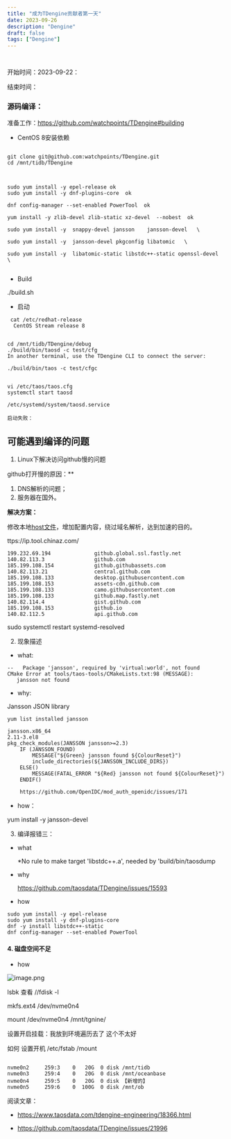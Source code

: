 ```yaml
---
title: "成为TDengine贡献者第一天"
date: 2023-09-26
description: "Dengine"
draft: false
tags: ["Dengine"]
---
```




~~~~


~~~~



开始时间：2023-09-22：

结束时间：





### 源码编译：

准备工作：https://github.com/watchpoints/TDengine#building

- CentOS 8安装依赖

~~~

git clone git@github.com:watchpoints/TDengine.git
cd /mnt/tidb/TDengine



sudo yum install -y epel-release ok
sudo yum install -y dnf-plugins-core  ok

dnf config-manager --set-enabled PowerTool  ok

yum install -y zlib-devel zlib-static xz-devel  --nobest  ok
 
sudo yum install -y  snappy-devel jansson    jansson-devel   \

sudo yum install -y  jansson-devel pkgconfig libatomic   \

sudo yum install -y  libatomic-static libstdc++-static openssl-devel   \


~~~

- Build 

./build.sh



- 启动

~~~
 cat /etc/redhat-release
  CentOS Stream release 8


cd /mnt/tidb/TDengine/debug
./build/bin/taosd -c test/cfg
In another terminal, use the TDengine CLI to connect the server:

./build/bin/taos -c test/cfgc


vi /etc/taos/taos.cfg
systemctl start taosd

/etc/systemd/system/taosd.service

启动失败：

~~~







## 可能遇到编译的问题

1. Linux下解决访问github慢的问题



github打开慢的原因：**

1. DNS解析的问题；
2. 服务器在国外。

**解决方案：**

修改本地[host文件](https://so.csdn.net/so/search?q=host文件&spm=1001.2101.3001.7020)，增加配置内容，绕过域名解析，达到加速的目的。

ttps://ip.tool.chinaz.com/

~~~
199.232.69.194              github.global.ssl.fastly.net
140.82.113.3                github.com
185.199.108.154             github.githubassets.com
140.82.113.21               central.github.com
185.199.108.133             desktop.githubusercontent.com
185.199.108.153             assets-cdn.github.com
185.199.108.133             camo.githubusercontent.com
185.199.108.133             github.map.fastly.net
140.82.114.4                gist.github.com
185.199.108.153             github.io
140.82.112.5                api.github.com 

~~~

sudo systemctl restart systemd-resolved





2. 现象描述

- what:

~~~
--   Package 'jansson', required by 'virtual:world', not found
CMake Error at tools/taos-tools/CMakeLists.txt:98 (MESSAGE):
   jansson not found
~~~



- why:



Jansson JSON library


    yum list installed jansson
    
    jansson.x86_64                                                        2.11-3.el8                                                                                    
    pkg_check_modules(JANSSON jansson>=2.3)
        IF (JANSSON_FOUND)
            MESSAGE("${Green} jansson found ${ColourReset}")
            include_directories(${JANSSON_INCLUDE_DIRS})
        ELSE()
            MESSAGE(FATAL_ERROR "${Red} jansson not found ${ColourReset}")
        ENDIF()
        
        https://github.com/OpenIDC/mod_auth_openidc/issues/171

- how：

 yum install -y  jansson-devel 



3. 编译报错三：

- what

  *No rule to make target 'libstdc++.a', needed by 'build/bin/taosdump

- why

  https://github.com/taosdata/TDengine/issues/15593

- how

~~~
sudo yum install -y epel-release
sudo yum install -y dnf-plugins-core
dnf -y install libstdc++-static
dnf config-manager --set-enabled PowerTool
~~~



#### 4. 磁盘空间不足





- how



![image.png](https://s2.loli.net/2023/09/26/AlNUQ97b1XinyaE.png)



  lsbk 查看 //fdisk -l

mkfs.ext4 /dev/nvme0n4

mount /dev/nvme0n4 /mnt/tgnine/



设置开启挂载：我放到环境遍历去了 这个不太好

如何 设置开机 /etc/fstab /mount

~~~

nvme0n2     259:3    0   20G  0 disk /mnt/tidb
nvme0n3     259:4    0   20G  0 disk /mnt/oceanbase
nvme0n4     259:5    0   20G  0 disk 【新增的】
nvme0n5     259:6    0  100G  0 disk /mnt/ob

~~~







阅读文章：

- https://www.taosdata.com/tdengine-engineering/18366.html

- https://github.com/taosdata/TDengine/issues/21996



